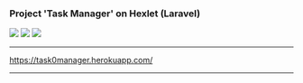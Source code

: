 <!DOCTYPE html>
<html lang="en">
  <head>
  </head>
  
  <body>
  
<h3>
Project 'Task Manager' on Hexlet (Laravel)
</h3>
<a href="https://codeclimate.com/github/lion0k/project-lvl4-s387/maintainability"><img src="https://api.codeclimate.com/v1/badges/7a7083499681cbf5ee8b/maintainability" /></a>
<a href="https://codeclimate.com/github/lion0k/project-lvl4-s387/test_coverage"><img src="https://api.codeclimate.com/v1/badges/7a7083499681cbf5ee8b/test_coverage" /></a>
<a href="https://travis-ci.org/lion0k/project-lvl4-s387"><img src="https://travis-ci.org/lion0k/project-lvl4-s387.svg?branch=master"></a>
<hr>
<p>
<a href="https://task0manager.herokuapp.com/" rel="nofollow">https://task0manager.herokuapp.com/</a>
</p>
<hr>

  </body>
</html>